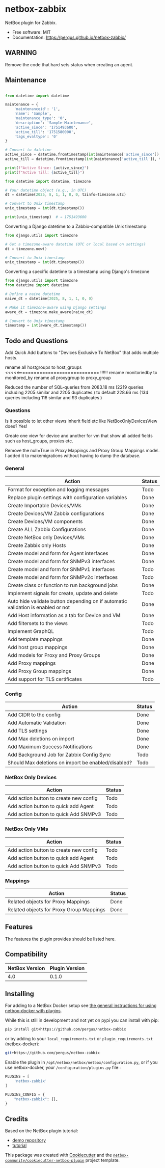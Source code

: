 # netbox-zabbix

NetBox plugin for Zabbix.


* Free software: MIT
* Documentation: https://pergus.github.io/netbox-zabbix/


## WARNING

Remove the code that hard sets status when creating an agent.


## Maintenance

```python

from datetime import datetime

maintenance = {
    'maintenanceid': '1',
    'name': 'Sample',
    'maintenance_type': '0',
    'description': 'Sample Maintenance',
    'active_since': '1751493600',
    'active_till': '1751580000',
    'tags_evaltype': '0'
}

# Convert to datetime
active_since = datetime.fromtimestamp(int(maintenance['active_since']), tz=timezone.utc)
active_till = datetime.fromtimestamp(int(maintenance['active_till']), tz=timezone.utc)

print(f"Active Since: {active_since}")
print(f"Active Till: {active_till}")
```

```python
from datetime import datetime, timezone

# Your datetime object (e.g., in UTC)
dt = datetime(2025, 8, 1, 1, 0, 0, tzinfo=timezone.utc)

# Convert to Unix timestamp
unix_timestamp = int(dt.timestamp())

print(unix_timestamp)  # → 1751493600
````

Converting a Django datetime to a Zabbix-compatible Unix timestamp
```python
from django.utils import timezone

# Get a timezone-aware datetime (UTC or local based on settings)
dt = timezone.now()

# Convert to Unix timestamp
unix_timestamp = int(dt.timestamp())
````

Converting a specific datetime to a timestamp using Django's timezone

```python
from django.utils import timezone
from datetime import datetime

# Define a naive datetime
naive_dt = datetime(2025, 8, 1, 1, 0, 0)

# Make it timezone-aware using Django settings
aware_dt = timezone.make_aware(naive_dt)

# Convert to Unix timestamp
timestamp = int(aware_dt.timestamp())
```




## Todo and Questions

Add Quick Add buttons to "Devices Exclusive To NetBox" that adds multiple hosts.


rename all hostgroups to host_groups <<<<<=============================  !!!!!!
rename monitoriedby to monitored_by
rename all proxygroup to proxy_group

Reduced the number of SQL-queries 
from 
2083.18 ms (2219 queries including 2205 similar and 2205 duplicates ) 
to 
default 228.66 ms (134 queries including 118 similar and 93 duplicates )

### Questions

Is it possible to let other views inherit field etc like NetBoxOnlyDevicesView does?
Yes!

Greate one view for device and another for vm that show all added fields such
as host_groups, proxies etc.


Remove the null=True in Proxy Mappings and Proxy Group Mappings model.
I added it to makemigrations without having to dump the database.

### General
| Action                                                       | Status        |
| ------------------------------------------------------------ | ------------- |
| Format for exception and logging messages                    | Todo          |
| Replace plugin settings with configuration variables         | Done          |
| Create Importable Devices/VMs                                | Done          |
| Create Devices/VM Zabbix configurations                      | Done          |
| Create Devices/VM components                                 | Done          |
| Create ALL Zabbix Configurations                             | Done          |
| Create NetBox only Devices/VMs                               | Done          |
| Create Zabbix only Hosts                                     | Done          |
| Create model and form for Agent interfaces                   | Done          |
| Create model and form for SNMPv3 interfaces                  | Done          |
| Create model and form for SNMPv1 interfaces                  | Todo          |
| Create model and form for SNMPv2c interfaces                 | Todo          |
| Create class or function to run background jobs              | Done          |
| Implement signals for create, update and delete              | Todo          |
| Auto hide validate button depending on if automatic validation is enabled or not | Done |
| Add Host information as a tab for Device and VM              | Done          |
| Add filtersets to the views                                  | Todo          |
| Implement GraphQL                                            | Todo          |
| Add template mappings                                        | Done          |
| Add host group mappings                                      | Done          |
| Add models for Proxy and Proxy Groups                        | Done          |
| Add Proxy mappings                                           | Done          |
| Add Proxy Group mappings                                     | Done          |
| Add support for TLS certificates                             | Todo          |

### Config
| Action                                                       | Status        |
| ------------------------------------------------------------ | ------------- |
| Add CIDR to the config                                       | Done          |
| Add Automatic Validation                                     | Done          |
| Add TLS settings                                             | Done          |
| Add Max deletions on import                                  | Done          |
| Add Maximum Success Notifications                            | Done          |
| Add Background Job for Zabbix Config Sync                    | Todo          |
| Should Max deletions on import be enabled/disabled?          | Todo          |


### NetBox Only Devices
| Action                                                       | Status        |
| ------------------------------------------------------------ | ------------- |
| Add action button to create new config                       | Todo          |
| Add action button to quick add Agent                         | Todo          |
| Add action button to quick Add SNMPv3                        | Todo          |


### NetBox Only VMs
| Action                                                       | Status        |
| ------------------------------------------------------------ | ------------- |
| Add action button to create new config                       | Todo          |
| Add action button to quick add Agent                         | Todo          |
| Add action button to quick Add SNMPv3                        | Todo          |


### Mappings
| Action                                                       | Status        |
| ------------------------------------------------------------ | ------------- |
| Related objects for Proxy Mappings                           | Done          |
| Related objects for Proxy Group Mappings                     | Done          |




## Features

The features the plugin provides should be listed here.

## Compatibility

| NetBox Version | Plugin Version |
|----------------|----------------|
|     4.0        |      0.1.0     |

## Installing

For adding to a NetBox Docker setup see
[the general instructions for using netbox-docker with plugins](https://github.com/netbox-community/netbox-docker/wiki/Using-Netbox-Plugins).

While this is still in development and not yet on pypi you can install with pip:

```bash
pip install git+https://github.com/pergus/netbox-zabbix
```

or by adding to your `local_requirements.txt` or `plugin_requirements.txt` (netbox-docker):

```bash
git+https://github.com/pergus/netbox-zabbix
```

Enable the plugin in `/opt/netbox/netbox/netbox/configuration.py`,
 or if you use netbox-docker, your `/configuration/plugins.py` file :

```python
PLUGINS = [
    'netbox-zabbix'
]

PLUGINS_CONFIG = {
    "netbox-zabbix": {},
}
```

## Credits

Based on the NetBox plugin tutorial:

- [demo repository](https://github.com/netbox-community/netbox-plugin-demo)
- [tutorial](https://github.com/netbox-community/netbox-plugin-tutorial)

This package was created with [Cookiecutter](https://github.com/audreyr/cookiecutter) and the [`netbox-community/cookiecutter-netbox-plugin`](https://github.com/netbox-community/cookiecutter-netbox-plugin) project template.
